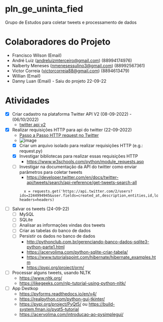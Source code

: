 # pln_ge_uninta_fied
Grupo de Estudos para coletar tweets e processamento de dados

# Colaboradores do Projeto
- Francisco Wilson (Email)
- André Luiz (andreluizmterceiro@gmail.com) (88994174976)
- Nalberty Meneses (nmenesessulino3@gmail.com) (88992567361)
- Victor Correia (victorcorreia88@gmail.com) (8894613479)
- Willian (Email)
- Danny Luan (Email) - Saiu do projeto 22-09-22

# Atividades
- [X] Criar cadastro na plataforma Twitter API V2 (08-09-2022) - (06/10/2022)
  - [twitter api v2](https://developer.twitter.com/en/docs/twitter-api)
- [X] Realizar requisições HTTP para api do twitter (22-09-2022)
  - [Passo a Passo HTTP request no Twitter](https://developer.twitter.com/en/docs/tutorials/step-by-step-guide-to-making-your-first-request-to-the-twitter-api-v2)
  - ![image](https://user-images.githubusercontent.com/19149664/189213185-b57323ce-9811-4176-b0e4-3b866529b828.png)
  - [X] Criar um arquivo isolado para realizar requisições HTTP (e.g.: request.py)
  - [X] Investigar bibliotecas para realizar essas requisições HTTP
    - https://www.w3schools.com/python/module_requests.asp
  - [ ] Investigar na documentação da API do twitter como enviar parâmetros para coletar tweets
    - https://developer.twitter.com/en/docs/twitter-api/tweets/search/api-reference/get-tweets-search-all
    ```
      x = requests.get('https://api.twitter.com/2/users?     ids=2244994945&user.fields=created_at,description,entities,id,location,name,pinned_tweet_id,profile_image_url,protected,url,username,verified,withheld&expansions=pinned_tweet_id', headers=headers)
    ```
- [ ] Salvar os tweets (24-09-22)
  - [ ] MySQL
  - [ ] SQLite
  - [ ] Analisar as informações vindas dos tweets
  - [ ] Criar as tabelas do banco de dados
  - [ ] Persistir os dados no banco de dados
    - http://pythonclub.com.br/gerenciando-banco-dados-sqlite3-python-parte1.html
    - https://acervolima.com/python-sqlite-criar-tabela/
    - https://www.tutorialspoint.com/hibernate/hibernate_examples.htm
    - https://pypi.org/project/orm/
- [ ] Processar alguns tweets, usando NLTK
  - https://www.nltk.org/
  - https://likegeeks.com/nlp-tutorial-using-python-nltk/
- [ ] App Destkop
  - https://pyforms.readthedocs.io/en/v4/
  - https://realpython.com/python-gui-tkinter/
  - https://pypi.org/project/PyQt5/ ou https://build-system.fman.io/pyqt5-tutorial
  - https://acervolima.com/introducao-ao-pysimplegui/
